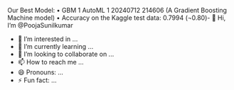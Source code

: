 Our Best Model: 
•	GBM 1 AutoML 1 20240712 214606 (A Gradient Boosting Machine model)
•	Accuracy on the Kaggle test data: 0.7994 (¬0.80)- 👋 Hi, I’m @PoojaSunilkumar
- 👀 I’m interested in ...
- 🌱 I’m currently learning ...
- 💞️ I’m looking to collaborate on ...
- 📫 How to reach me ...
- 😄 Pronouns: ...
- ⚡ Fun fact: ...

<!---
PoojaSunilkumar/PoojaSunilkumar is a ✨ special ✨ repository because its `README.md` (this file) appears on your GitHub profile.
You can click the Preview link to take a look at your changes.
--->
